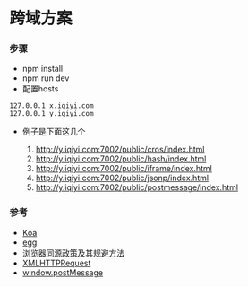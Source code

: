 # 跨域方案

### 步骤

* npm install
* npm run dev
* 配置hosts

```
127.0.0.1 x.iqiyi.com
127.0.0.1 y.iqiyi.com
```

* 例子是下面这几个

    1. http://y.iqiyi.com:7002/public/cros/index.html
    2. http://y.iqiyi.com:7002/public/hash/index.html
    3. http://y.iqiyi.com:7002/public/iframe/index.html
    4. http://y.iqiyi.com:7002/public/jsonp/index.html
    5. http://y.iqiyi.com:7002/public/postmessage/index.html

### 参考

* [Koa](https://github.com/koajs/koa)
* [egg](https://eggjs.org/)
* [浏览器同源政策及其规避方法](http://www.ruanyifeng.com/blog/2016/04/same-origin-policy.html)
* [XMLHTTPRequest](https://developer.mozilla.org/zh-CN/docs/Web/API/XMLHttpRequest)
* [window.postMessage](https://developer.mozilla.org/zh-CN/docs/Web/API/Window/postMessage)